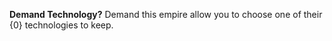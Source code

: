 **Demand Technology?**
Demand this empire allow you to choose one of their {0} technologies to keep.